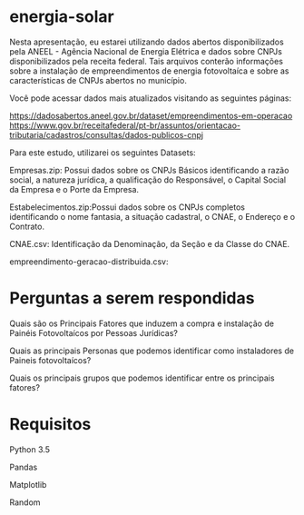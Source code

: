 # energia-solar

Nesta apresentação, eu estarei utilizando dados abertos disponibilizados pela ANEEL - Agência Nacional de Energia Elétrica e dados sobre CNPJs disponibilizados pela receita federal. Tais arquivos conterão informações sobre a instalação de empreendimentos de energia fotovoltaíca e sobre as características de CNPJs abertos no município.

Você pode acessar dados mais atualizados visitando as seguintes páginas:

https://dadosabertos.aneel.gov.br/dataset/empreendimentos-em-operacao
https://www.gov.br/receitafederal/pt-br/assuntos/orientacao-tributaria/cadastros/consultas/dados-publicos-cnpj



Para este estudo, utilizarei os seguintes Datasets:

Empresas.zip: Possui dados sobre os CNPJs Básicos identificando a razão social, a natureza jurídica, a qualificação do Responsável, o Capital Social da Empresa e o Porte da Empresa.

Estabelecimentos.zip:Possui dados sobre os CNPJs completos identificando o nome fantasia, a situação cadastral, o CNAE, o Endereço e o Contrato.

CNAE.csv: Identificação da Denominação, da Seção e da Classe do CNAE.

empreendimento-geracao-distribuida.csv:


# Perguntas a serem respondidas
Quais são os Principais Fatores que induzem a compra e instalação de Painéis Fotovoltaícos por Pessoas Jurídicas?

Quais as principais Personas que podemos identificar como instaladores de Paineis fotovoltaícos?

Quais os principais grupos que podemos identificar entre os principais fatores?


# Requisitos
Python 3.5

Pandas

Matplotlib

Random
